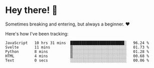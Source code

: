 # Hey there! 👋
Sometimes breaking and entering, but always a beginner. ❤️

Here's how I've been tracking:
<!--START_SECTION:waka-->

```text
JavaScript   10 hrs 31 mins  ████████████████████████░   96.24 %
Svelte       11 mins         ▒░░░░░░░░░░░░░░░░░░░░░░░░   01.73 %
Python       8 mins          ▒░░░░░░░░░░░░░░░░░░░░░░░░   01.28 %
HTML         4 mins          ▒░░░░░░░░░░░░░░░░░░░░░░░░   00.68 %
Text         0 secs          ░░░░░░░░░░░░░░░░░░░░░░░░░   00.06 %
```

<!--END_SECTION:waka-->
